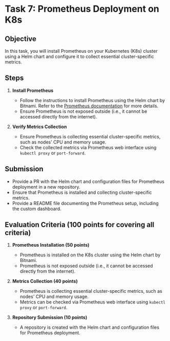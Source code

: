 # Task 7: Prometheus Deployment on K8s

## Objective

In this task, you will install Prometheus on your Kubernetes (K8s) cluster using a Helm chart and configure it to collect essential cluster-specific metrics.

## Steps

1. **Install Prometheus**
   - Follow the instructions to install Prometheus using the Helm chart by Bitnami. Refer to the [Prometheus documentation](https://prometheus.io/docs/introduction/overview/) for more details.
   - Ensure Prometheus is not exposed outside (i.e., it cannot be accessed directly from the internet).

2. **Verify Metrics Collection**
   - Ensure Prometheus is collecting essential cluster-specific metrics, such as nodes' CPU and memory usage.
   - Check the collected metrics via Prometheus web interface using `kubectl proxy` or `port-forward`.

## Submission

- Provide a PR with the Helm chart and configuration files for Prometheus deployment in a new repository.
- Ensure that Prometheus is installed and collecting cluster-specific metrics.
- Provide a README file documenting the Prometheus setup, including the custom dashboard.

## Evaluation Criteria (100 points for covering all criteria)

1. **Prometheus Installation (50 points)**
   - Prometheus is installed on the K8s cluster using the Helm chart by Bitnami.
   - Prometheus is not exposed outside (i.e., it cannot be accessed directly from the internet).

2. **Metrics Collection (40 points)**
   - Prometheus is collecting essential cluster-specific metrics, such as nodes' CPU and memory usage.
   - Metrics can be checked via Prometheus web interface using `kubectl proxy` or `port-forward`.

3. **Repository Submission (10 points)**
   - A repository is created with the Helm chart and configuration files for Prometheus deployment.
